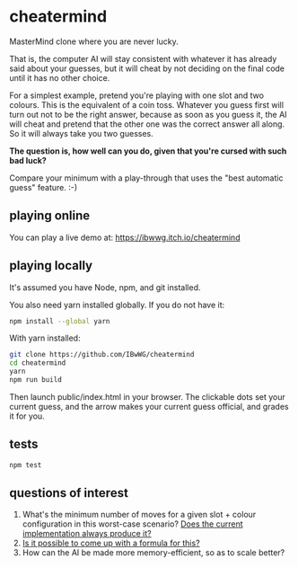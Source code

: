 # cheatermind

MasterMind clone where you are never lucky.

That is, the computer AI will stay consistent with whatever it has already said about your guesses, but it will cheat by not deciding on the final code until it has no other choice.

For a simplest example, pretend you're playing with one slot and two colours.  This is the equivalent of a coin toss.  Whatever you guess first will turn out not to be the right answer, because as soon as you guess it, the AI will cheat and pretend that the other one was the correct answer all along.  So it will always take you two guesses.

**The question is, how well can you do, given that you're cursed with such bad luck?**

Compare your minimum with a play-through that uses the "best automatic guess" feature.  :-)

## playing online

You can play a live demo at: https://ibwwg.itch.io/cheatermind

## playing locally

It's assumed you have Node, npm, and git installed.

You also need yarn installed globally.  If you do not have it:

```sh
npm install --global yarn
```

With yarn installed:

```sh
git clone https://github.com/IBwWG/cheatermind
cd cheatermind
yarn
npm run build
```

Then launch public/index.html in your browser.  The clickable dots set your current guess, and the arrow makes your current guess official, and grades it for you.

## tests

```sh
npm test
```

## questions of interest

1. What's the minimum number of moves for a given slot + colour configuration in this worst-case scenario?  [Does the current implementation always produce it?](https://github.com/IBwWG/cheatermind/wiki/Analysis)
1. [Is it possible to come up with a formula for this?](http://math.stackexchange.com/questions/2182321/the-best-worst-case-scenario-in-mastermind)
1. How can the AI be made more memory-efficient, so as to scale better?